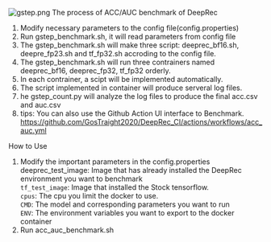 ![gstep.png](https://github.com/GosTraight2020/DeepRec_CI/blob/master/.asset/gstep.png)
The process of ACC/AUC benchmark of DeepRec

1. Modify necessary parameters to the config file(config.properties)
2. Run gstep_benchmark.sh, it will read parameters from config file
3. The gstep_benchmark.sh will make three script: deeprec_bf16.sh, deepre_fp23.sh and tf_fp32.sh accroding to the config file.
4. The gstep_benchmark.sh will run three contrainers named deeprec_bf16, deeprec_fp32, tf_fp32 orderly.
5. In each contrainer, a scipt will be implemented automatically.
6. The script implemented in container will produce serveral log files.
7. he gstep_count.py will analyze the log files to produce the final acc.csv and auc.csv
8. tips: You can also use the Github Action UI interface to Benchmark. https://github.com/GosTraight2020/DeepRec_CI/actions/workflows/acc_auc.yml

How to Use

1. Modify the important parameters in the config.properties deeprec_test_image: Image that has already installed the DeepRec environment you want to benchmark<br/>
`tf_test_image`: Image that installed the Stock tensorflow. <br/>
`cpus`: The cpu you limit the docker to use.<br/>
`CMD`: The model and corresponding parameters you want to run<br/>
`ENV`: The environment variables you want to export to the docker container<br/>
2. Run acc_auc_benchmark.sh
